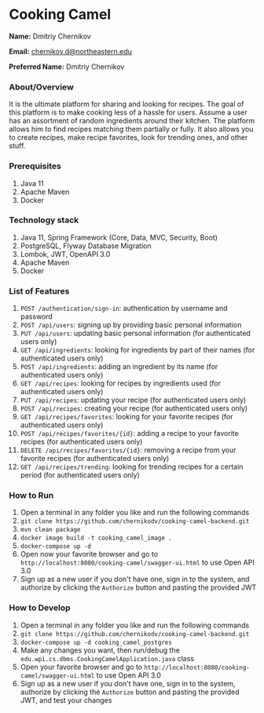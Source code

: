 # Cooking Camel

**Name:** Dmitriy Chernikov

**Email:** chernikov.d@northeastern.edu

**Preferred Name:** Dmitriy Chernikov

### About/Overview

It is the ultimate platform for sharing and looking for recipes.
The goal of this platform is to make cooking less of a hassle for users.
Assume a user has an assortment of random ingredients around their kitchen.
The platform allows him to find recipes matching them partially or fully.
It also allows you to create recipes, make recipe favorites, look for trending ones, and other stuff.

### Prerequisites

1) Java 11
2) Apache Maven
3) Docker

### Technology stack

1. Java 11, Spring Framework (Core, Data, MVC, Security, Boot)
2. PostgreSQL, Flyway Database Migration
3. Lombok, JWT, OpenAPI 3.0
4. Apache Maven
5. Docker

### List of Features

1) `POST /authentication/sign-in`: authentication by username and password
2) `POST /api/users`: signing up by providing basic personal information
3) `PUT /api/users`: updating basic personal information (for authenticated users only)
4) `GET /api/ingredients`: looking for ingredients by part of their names (for authenticated users only)
5) `POST /api/ingredients`: adding an ingredient by its name (for authenticated users only)
6) `GET /api/recipes`: looking for recipes by ingredients used (for authenticated users only)
7) `PUT /api/recipes`: updating your recipe (for authenticated users only)
8) `POST /api/recipes`: creating your recipe (for authenticated users only)
9) `GET /api/recipes/favorites`: looking for your favorite recipes (for authenticated users only)
10) `POST /api/recipes/favorites/{id}`: adding a recipe to your favorite recipes (for authenticated users only)
11) `DELETE /api/recipes/favorites/{id}`: removing a recipe from your favorite recipes (for authenticated users only)
12) `GET /api/recipes/trending`: looking for trending recipes for a certain period (for authenticated users only)

### How to Run

1) Open a terminal in any folder you like and run the following commands
2) `git clone https://github.com/chernikodv/cooking-camel-backend.git`
3) `mvn clean package`
4) `docker image build -t cooking_camel_image .`
5) `docker-compose up -d`
6) Open now your favorite browser and go to `http://localhost:8080/cooking-camel/swagger-ui.html` to use Open API 3.0
7) Sign up as a new user if you don't have one, sign in to the system, and authorize by clicking the `Authorize` button and pasting the provided JWT

### How to Develop

1) Open a terminal in any folder you like and run the following commands
2) `git clone https://github.com/chernikodv/cooking-camel-backend.git`
3) `docker-compose up -d cooking_camel_postgres`
4) Make any changes you want, then run/debug the `edu.wpi.cs.dbms.CookingCamelApplication.java` class
5) Open your favorite browser and go to `http://localhost:8080/cooking-camel/swagger-ui.html` to use Open API 3.0
6) Sign up as a new user if you don't have one, sign in to the system, authorize by clicking the `Authorize` button and pasting the provided JWT, and test your changes
